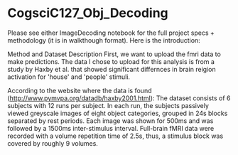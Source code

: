 # CogsciC127_Obj_Decoding

Please see either ImageDecoding notebook for the full project specs + methodology (it is in walkthough format). Here
is the introduction:

Method and Dataset Description
First, we want to upload the fmri data to make predictions. The data I chose to upload for this analysis is from a study 
by Haxby et al. that showed significant differnces in brain reigion activation for 'house' and 'people' stimuli.

According to the website where the data is found (http://www.pymvpa.org/datadb/haxby2001.html):
The dataset consists of 6 subjects with 12 runs per subject. In each run, the subjects passively viewed greyscale 
images of eight object categories, grouped in 24s blocks separated by rest periods. Each image was shown for 500ms and 
was followed by a 1500ms inter-stimulus interval. Full-brain fMRI data were recorded with a volume repetition time of 2.5s, 
thus, a stimulus block was covered by roughly 9 volumes.
